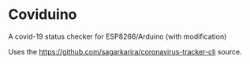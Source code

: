 # Coviduino
A covid-19 status checker for ESP8266/Arduino (with modification)

Uses the https://github.com/sagarkarira/coronavirus-tracker-cli source. 
